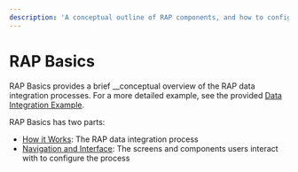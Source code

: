 ```yaml
---
description: 'A conceptual outline of RAP components, and how to configure integrations'
---
```


# RAP Basics

RAP Basics provides a brief __conceptual overview of the RAP data integration processes. For a more detailed example, see the provided [Data Integration Example](../data-integration-example/).

RAP Basics has two parts:

* [How it Works](components-and-concepts.md): The RAP data integration process
* [Navigation and Interface](navigation-and-interface.md): The screens and components users interact with to configure the process

